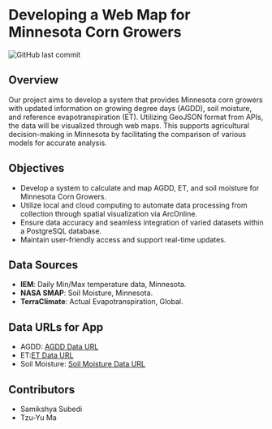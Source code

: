 # Developing a Web Map for Minnesota Corn Growers
![GitHub last commit](https://img.shields.io/github/last-commit/TzuYuMa/Corn?style=for-the-badge)

## Overview  
Our project aims to develop a system that provides Minnesota corn growers with updated information on growing degree days (AGDD), soil moisture, and reference evapotranspiration (ET). Utilizing GeoJSON format from APIs, the data will be visualized through web maps. This supports agricultural decision-making in Minnesota by facilitating the comparison of various models for accurate analysis.

## Objectives  
- Develop a system to calculate and map AGDD, ET, and soil moisture for Minnesota Corn Growers.
- Utilize local and cloud computing to automate data processing from collection through spatial visualization via ArcOnline.
- Ensure data accuracy and seamless integration of varied datasets within a PostgreSQL database.
- Maintain user-friendly access and support real-time updates.

## Data Sources 
- **IEM**: Daily Min/Max temperature data, Minnesota.
- **NASA SMAP**: Soil Moisture, Minnesota.
- **TerraClimate**: Actual Evapotranspiration, Global.

## Data URLs for App
- AGDD: [AGDD Data URL](https://googlecloudrun-nvrttyom5q-uc.a.run.app/get_agdd_idw)
- ET:[ET Data URL](https://www.google.com/url?q=https://app.climateengine.org/climateEngine&sa=D&source=docs&ust=1713972983916422&usg=AOvVaw1lAzGU9nRxIB8jtQqfJjtL)
- Soil Moisture: [Soil Moisture Data URL](https://googlecloudrun-nvrttyom5q-uc.a.run.app/get_soil_moisture)

## Contributors 
- Samikshya Subedi
- Tzu-Yu Ma  

